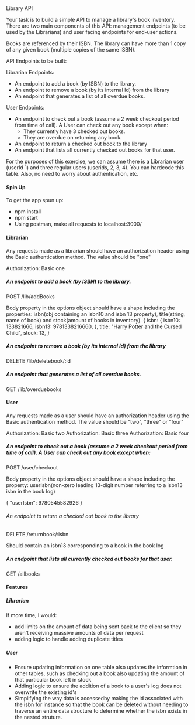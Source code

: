 # 

Library API

Your task is to build a simple API to manage a library's book inventory. There are two main components of this API: management endpoints (to be used by the Librarians) and user facing endpoints for end-user actions.

Books are referenced by their ISBN. The library can have more than 1 copy of any given book (multiple copies of the same ISBN).

API Endpoints to be built:

Librarian Endpoints:

- An endpoint to add a book (by ISBN) to the library.
- An endpoint to remove a book (by its internal Id) from the library
- An endpoint that generates a list of all overdue books.

User Endpoints:

- An endpoint to check out a book (assume a 2 week checkout period from time of call). A User can check out any book except when:
  - They currently have 3 checked out books.
  - They are overdue on returning any book.
- An endpoint to return a checked out book to the library
- An endpoint that lists all currently checked out books for that user.

For the purposes of this exercise, we can assume there is a Librarian user (userId 1) and three regular users (userids, 2, 3, 4). You can hardcode this table. Also, no need to worry about authentication, etc.

#### Spin Up

To get the app spun up:

- npm install
- npm start
- Using postman, make all requests to localhost:3000/<endpoint>

#### Librarian

Any requests made as a librarian should have an authorization header using the Basic authentication method. The value should be "one"

Authorization: Basic one

##### An endpoint to add a book (by ISBN) to the library.

POST /lib/addBooks

Body property in the options object should have a shape including the properties: isbn(obj containing an isbn10 and isbn 13 property), title(string, name of book) and stock(amount of books in inventory).
{
isbn: {
isbn10: 133821666,
isbn13: 9781338216660,
},
title: "Harry Potter and the Cursed Child",
stock: 13,
}

##### An endpoint to remove a book (by its internal Id) from the library

DELETE /lib/deletebook/:id

##### An endpoint that generates a list of all overdue books.

GET /lib/overduebooks

#### User

Any requests made as a user should have an authorization header using the Basic authentication method. The value should be "two", "three" or "four"

Authorization: Basic two
Authorization: Basic three
Authorization: Basic four

##### An endpoint to check out a book (assume a 2 week checkout period from time of call). A User can check out any book except when:

POST /user/checkout

Body property in the options object should have a shape including the property: userIsbn(non-zero leading 13-digit number referring to a isbn13 isbn in the book log)

{
"userIsbn": 9780545582926
}

###### An endpoint to return a checked out book to the library

DELETE /returnbook/:isbn

Should contain an isbn13 corresponding to a book in the book log

##### An endpoint that lists all currently checked out books for that user.

GET /allbooks

#### Features

##### Librarian

If more time, I would:

- add limits on the amount of data being sent back to the client so they aren't receiving massive amounts of data per request
- adding logic to handle adding duplicate titles

##### User

- Ensure updating information on one table also updates the informtion in other tables, such as checking out a book also updating the amount of that particular book left in stock
- Adding logic to ensure the addition of a book to a user's log does not overwrite the existing id's
- Simplifying the way data is accessedby making the id associated with the isbn for instance so that the book can be deleted without needing to traverse an entire data structure to determine whether the isbn exists in the nested struture.
